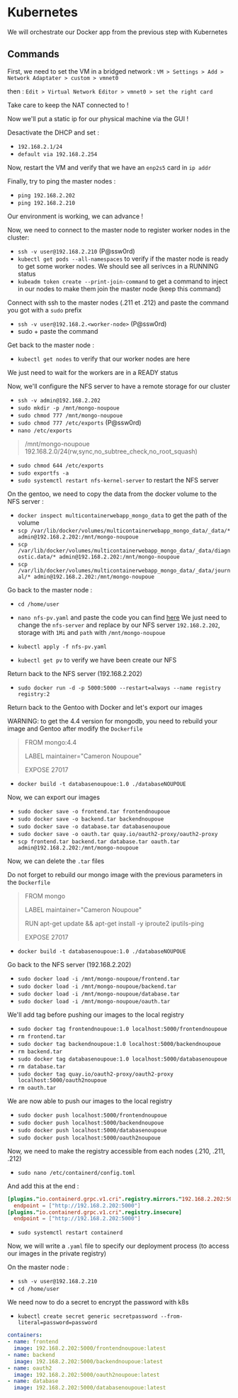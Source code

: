 # Kubernetes

We will orchestrate our Docker app from the previous step with Kubernetes

## Commands

First, we need to set the VM in a bridged network :
`VM > Settings > Add > Network Adaptater > custom > vmnet0`

then : `Edit > Virtual Network Editor > vmnet0 > set the right card`

Take care to keep the NAT connected to !

Now we'll put a static ip for our physical machine via the GUI ! 

Desactivate the DHCP and set :

* `192.168.2.1/24`
* `default via 192.168.2.254`

Now, restart the VM and verify that we have an `enp2s5` card in `ip addr`

Finally, try to ping the master nodes :

* `ping 192.168.2.202`
* `ping 192.168.2.210`

Our environment is working, we can advance !

Now, we need to connect to the master node to register worker nodes in the cluster: 

* `ssh -v user@192.168.2.210` (P@ssw0rd)
* `kubectl get pods --all-namespaces` to verify if the master node is ready to get some worker nodes. We should see all serivces in a RUNNING status
* `kubeadm token create --print-join-command` to get a command to inject in our nodes to make them join the master node (keep this command)

Connect with ssh to the master nodes (.211 et .212) and paste the command you got with a `sudo` prefix

* `ssh -v user@192.168.2.<worker-node>` (P@ssw0rd)
* sudo + paste the command

Get back to the master node :

* `kubectl get nodes` to verify that our worker nodes are here

We just need to wait for the workers are in a READY status

Now, we'll configure the NFS server to have a remote storage for our cluster

* `ssh -v admin@192.168.2.202`
* `sudo mkdir -p /mnt/mongo-noupoue`
* `sudo chmod 777 /mnt/mongo-noupoue`
* `sudo chmod 777 /etc/exports` (P@ssw0rd)
* `nano /etc/exports`

> /mnt/mongo-noupoue 192.168.2.0/24(rw,sync,no_subtree_check,no_root_squash)

* `sudo chmod 644 /etc/exports`
* `sudo exportfs -a`
* `sudo systemctl restart nfs-kernel-server` to restart the NFS server

On the gentoo, we need to copy the data from the docker volume to the NFS server :

* `docker inspect multicontainerwebapp_mongo_data` to get the path of the volume
* `scp /var/lib/docker/volumes/multicontainerwebapp_mongo_data/_data/* admin@192.168.2.202:/mnt/mongo-noupoue`
* `scp /var/lib/docker/volumes/multicontainerwebapp_mongo_data/_data/diagnostic.data/* admin@192.168.2.202:/mnt/mongo-noupoue`
* `scp /var/lib/docker/volumes/multicontainerwebapp_mongo_data/_data/journal/* admin@192.168.2.202:/mnt/mongo-noupoue`

Go back to the master node :

* `cd /home/user`
* `nano nfs-pv.yaml` and paste the code you can find [here](https://github.com/kubernetes/examples/blob/master/staging/volumes/nfs/nfs-pv.yaml)
We just need to change the `nfs-server` and replace by our NFS server `192.168.2.202`, storage with `1Mi` and `path` with `/mnt/mongo-noupoue`

* `kubectl apply -f nfs-pv.yaml`
* `kubectl get pv` to verify we have been create our NFS

Return back to the NFS server (192.168.2.202)

* `sudo docker run -d -p 5000:5000 --restart=always --name registry registry:2`

Return back to the Gentoo with Docker and let's export our images

WARNING: to get the 4.4 version for mongodb, you need to rebuild your image and Gentoo after modify the `Dockerfile`

> FROM mongo:4.4
>
> LABEL maintainer="Cameron Noupoue"
>
> EXPOSE 27017

* `docker build -t databasenoupoue:1.0 ./databaseNOUPOUE`

Now, we can export our images

* `sudo docker save -o frontend.tar frontendnoupoue` 
* `sudo docker save -o backend.tar backendnoupoue` 
* `sudo docker save -o database.tar databasenoupoue`
* `sudo docker save -o oauth.tar quay.io/oauth2-proxy/oauth2-proxy`
* `scp frontend.tar backend.tar database.tar oauth.tar admin@192.168.2.202:/mnt/mongo-noupoue`

Now, we can delete the `.tar` files

Do not forget to rebuild our mongo image with the previous parameters in the `Dockerfile`

>FROM mongo
>
>LABEL maintainer="Cameron Noupoue"
>
>RUN apt-get update && apt-get install -y iproute2 iputils-ping
>
>EXPOSE 27017

* `docker build -t databasenoupoue:1.0 ./databaseNOUPOUE`

Go back to the NFS server (192.168.2.202)

* `sudo docker load -i /mnt/mongo-noupoue/frontend.tar`
* `sudo docker load -i /mnt/mongo-noupoue/backend.tar`
* `sudo docker load -i /mnt/mongo-noupoue/database.tar`
* `sudo docker load -i /mnt/mongo-noupoue/oauth.tar`

We'll add tag before pushing our images to the local registry 

* `sudo docker tag frontendnoupoue:1.0 localhost:5000/frontendnoupoue`
* `rm frontend.tar`
* `sudo docker tag backendnoupoue:1.0 localhost:5000/backendnoupoue`
* `rm backend.tar`
* `sudo docker tag databasenoupoue:1.0 localhost:5000/databasenoupoue`
* `rm database.tar`
* `sudo docker tag quay.io/oauth2-proxy/oauth2-proxy localhost:5000/oauth2noupoue`
* `rm oauth.tar`

We are now able to push our images to the local registry 

* `sudo docker push localhost:5000/frontendnoupoue`
* `sudo docker push localhost:5000/backendnoupoue`
* `sudo docker push localhost:5000/databasenoupoue`
* `sudo docker push localhost:5000/oauth2noupoue`

Now, we need to make the registry accessible from each nodes (.210, .211, .212) 

* `sudo nano /etc/containerd/config.toml`

And add this at the end :

```toml
[plugins."io.containerd.grpc.v1.cri".registry.mirrors."192.168.2.202:5000"]
  endpoint = ["http://192.168.2.202:5000"]
[plugins."io.containerd.grpc.v1.cri".registry.insecure]
  endpoint = ["http://192.168.2.202:5000"]
```

* `sudo systemctl restart containerd`

Now, we will write a `.yaml` file to specify our deployment process (to access our images in the private registry)

On the master node : 

* `ssh -v user@192.168.2.210`
* `cd /home/user`

We need now to do a secret to encrypt the password with k8s

* `kubectl create secret generic secretpassword --from-literal=password=password`

```yaml
containers:
- name: frontend
  image: 192.168.2.202:5000/frontendnoupoue:latest
- name: backend
  image: 192.168.2.202:5000/backendnoupoue:latest
- name: oauth2
  image: 192.168.2.202:5000/oauth2noupoue:latest
- name: database
  image: 192.168.2.202:5000/databasenoupoue:latest
```
